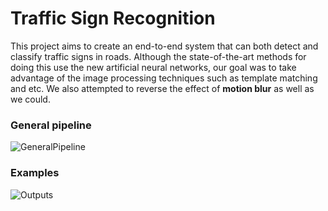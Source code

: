 # Traffic Sign Recognition
This project aims to create an end-to-end system that can both detect and classify traffic signs in roads. Although the state-of-the-art methods for doing this use the new artificial neural networks, our goal was to take advantage of the image processing techniques such as template matching and etc. We also attempted to reverse the effect of **motion blur** as well as we could.

### General pipeline
![GeneralPipeline](https://github.com/mohammadmozafari/digital-image-processing/tree/master/6_Traffic_Sign_Recognition_Final_Project/1.png?raw=true)

### Examples
![Outputs](https://github.com/mohammadmozafari/digital-image-processing/tree/master/6_Traffic_Sign_Recognition_Final_Project/2.png?raw=true)
